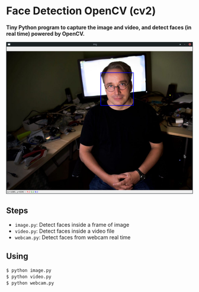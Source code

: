 # Face Detection OpenCV (cv2)

**Tiny Python program to capture the image and video, and detect faces (in real time) powered by OpenCV.**

![Face Detection OpenCV python](demo.png)

## Steps

- `image.py`: Detect faces inside a frame of image
- `video.py`: Detect faces inside a video file
- `webcam.py`: Detect faces from webcam real time

## Using

```bash
$ python image.py
$ python video.py
$ python webcam.py
```
